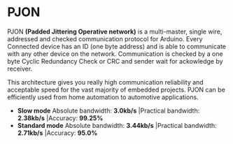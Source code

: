 PJON 
====

PJON **(Padded Jittering Operative network)** is a multi-master, single wire, addressed and checked communication protocol for Arduino. Every Connected device has an ID (one byte address) and is able to communicate with any other device on the network. 
Communication is checked by a one byte Cyclic Redundancy Check or CRC and sender wait for ackowledge by receiver.


This architecture gives you really high communication reliability and acceptable speed for the vast majority of embedded projects. PJON can be efficiently used from home automation to automotive applications.

* **Slow mode** Absolute bandwidth: **3.0kb/s** |Practical bandwidth: **2.38kb/s** |Accuracy: **99.25%**
* **Standard mode** Absolute bandwidth: **3.44kb/s** |Practical bandwidth: **2.71kb/s** |Accuracy: **95.0%**
